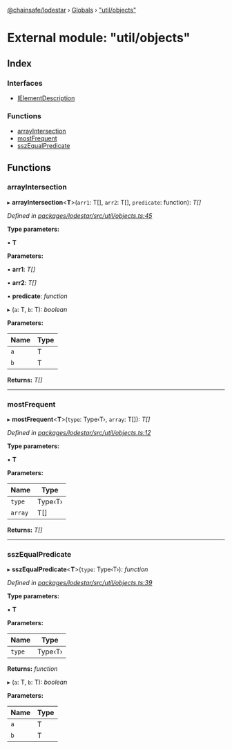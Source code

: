 [@chainsafe/lodestar](../README.md) › [Globals](../globals.md) › ["util/objects"](_util_objects_.md)

# External module: "util/objects"

## Index

### Interfaces

* [IElementDescription](../interfaces/_util_objects_.ielementdescription.md)

### Functions

* [arrayIntersection](_util_objects_.md#arrayintersection)
* [mostFrequent](_util_objects_.md#mostfrequent)
* [sszEqualPredicate](_util_objects_.md#sszequalpredicate)

## Functions

###  arrayIntersection

▸ **arrayIntersection**<**T**>(`arr1`: T[], `arr2`: T[], `predicate`: function): *T[]*

*Defined in [packages/lodestar/src/util/objects.ts:45](https://github.com/ChainSafe/lodestar/blob/b6353573c/packages/lodestar/src/util/objects.ts#L45)*

**Type parameters:**

▪ **T**

**Parameters:**

▪ **arr1**: *T[]*

▪ **arr2**: *T[]*

▪ **predicate**: *function*

▸ (`a`: T, `b`: T): *boolean*

**Parameters:**

Name | Type |
------ | ------ |
`a` | T |
`b` | T |

**Returns:** *T[]*

___

###  mostFrequent

▸ **mostFrequent**<**T**>(`type`: Type‹T›, `array`: T[]): *T[]*

*Defined in [packages/lodestar/src/util/objects.ts:12](https://github.com/ChainSafe/lodestar/blob/b6353573c/packages/lodestar/src/util/objects.ts#L12)*

**Type parameters:**

▪ **T**

**Parameters:**

Name | Type |
------ | ------ |
`type` | Type‹T› |
`array` | T[] |

**Returns:** *T[]*

___

###  sszEqualPredicate

▸ **sszEqualPredicate**<**T**>(`type`: Type‹T›): *function*

*Defined in [packages/lodestar/src/util/objects.ts:39](https://github.com/ChainSafe/lodestar/blob/b6353573c/packages/lodestar/src/util/objects.ts#L39)*

**Type parameters:**

▪ **T**

**Parameters:**

Name | Type |
------ | ------ |
`type` | Type‹T› |

**Returns:** *function*

▸ (`a`: T, `b`: T): *boolean*

**Parameters:**

Name | Type |
------ | ------ |
`a` | T |
`b` | T |
